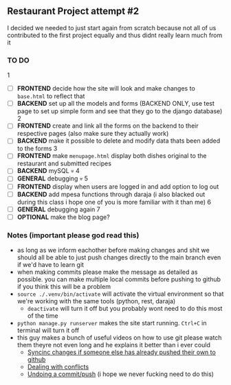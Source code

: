 ## Restaurant Project attempt #2
I decided we needed to just start again from scratch because not all of us contributed to the first project equally and thus didnt really learn much from it

### TO DO
1
  -[ ] **FRONTEND** decide how the site will look and make changes to `base.html` to reflect that
  -[ ] **BACKEND** set up all the models and forms (BACKEND ONLY, use test page to set up simple form and see that they go to the django database)
2
  -[ ] **FRONTEND** create and link all the forms on the backend to their respective pages (also make sure they actually work)
  -[ ] **BACKEND** make it possible to delete and modify data thats been added to the forms
3
  -[ ] **FRONTEND** make `menupage.html` display both dishes original to the restaurant and submitted recipes
  -[ ] **BACKEND** mySQL :skull:
4
  -[ ] **GENERAL** debugging :skull:
5
  -[ ] **FRONTEND** display when users are logged in and add option to log out
  -[ ] **BACKEND** add mpesa functions through daraja (i also blacked out during this class i hope one of you is more familiar with it than me)
6
  -[ ] **GENERAL** debugging again
7
  -[ ] **OPTIONAL** make the blog page?

### Notes (important please god read this)
- as long as we inform eachother before making changes and shit we should all be able to just push changes directly to the main branch even if we'd have to learn git
- when making commits please make the message as detailed as possible. you can make multiple local commits before pushing to github if you think this will be a problem
- `source ./.venv/bin/activate` will activate the virtual environment so that we're working with the same tools (python, rest, daraja)
  - `deactivate` will turn it off but you probably wont need to do this most of the time
- `python manage.py runserver` makes the site start running. `Ctrl+C` in terminal will turn it off
- this guy makes a bunch of useful videos on how to use git please watch them theyre not even long and he explains it better than i ever could
  - [Syncinc changes if someone else has already pushed their own to github](https://youtu.be/xN1-2p06Urc?si=jLOki01UYNA8-Cuv)
  - [Dealing with conflicts](https://youtu.be/DloR0BOGNU0?si=Sq-sqh5ZQSgTwKsq)
  - [Undoing a commit/push](https://youtu.be/GytsxgB4-HU?si=DAcWHI6h2iyov1aO) (i hope we never fucking need to do this)
